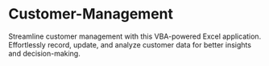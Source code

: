 # Customer-Management
Streamline customer management with this VBA-powered Excel application. Effortlessly record, update, and analyze customer data for better insights and decision-making.
